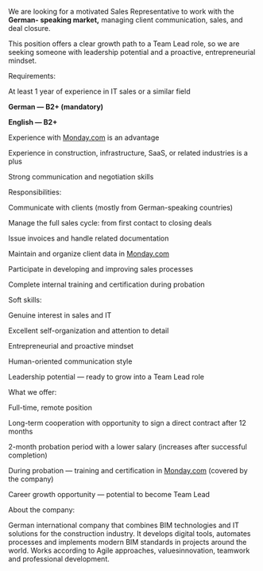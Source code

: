 We are looking for a motivated Sales Representative to work with the **German-
speaking market,** managing client communication, sales, and deal closure.

This position offers a clear growth path to a Team Lead role, so we are
seeking someone with leadership potential and a proactive, entrepreneurial
mindset.

Requirements:

At least 1 year of experience in IT sales or a similar field

**German — B2+ (mandatory)**

**English — B2+**

Experience with [Monday.com](http://Monday.com) is an advantage

Experience in construction, infrastructure, SaaS, or related industries is a
plus

Strong communication and negotiation skills

Responsibilities:

Communicate with clients (mostly from German-speaking countries)

Manage the full sales cycle: from first contact to closing deals

Issue invoices and handle related documentation

Maintain and organize client data in [Monday.com](http://Monday.com)

Participate in developing and improving sales processes

Complete internal training and certification during probation

Soft skills:

Genuine interest in sales and IT

Excellent self-organization and attention to detail

Entrepreneurial and proactive mindset

Human-oriented communication style

Leadership potential — ready to grow into a Team Lead role

What we offer:

Full-time, remote position

Long-term cooperation with opportunity to sign a direct contract after 12
months

2-month probation period with a lower salary (increases after successful
completion)

During probation — training and certification in
[Monday.com](http://Monday.com) (covered by the company)

Career growth opportunity — potential to become Team Lead

About the company:

German international company that combines BIM technologies and IT solutions
for the construction industry. It develops digital tools, automates processes
and implements modern BIM standards in projects around the world. Works
according to Agile approaches, values ​​innovation, teamwork and professional
development.